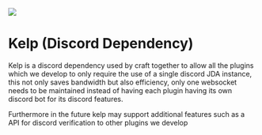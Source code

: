 [![](https://jitpack.io/v/CraftTogether/Kelp.svg)](https://jitpack.io/#CraftTogether/Kelp)
# Kelp (Discord Dependency)
Kelp is a discord dependency used by craft together to allow all the plugins which we develop to only require the use of a single discord JDA instance, this not only saves bandwidth but also efficiency, only one websocket needs to be maintained instead of having each plugin having its own discord bot for its discord features.

Furthermore in the future kelp may support additional features such as a API for discord verification to other plugins we develop